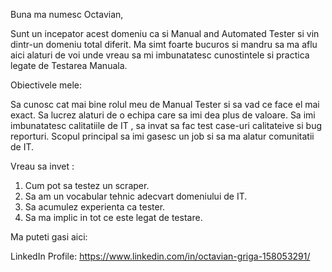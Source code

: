 Buna ma numesc Octavian, 

Sunt un incepator  acest domeniu ca si  Manual and Automated Tester si vin dintr-un domeniu total diferit.
Ma simt foarte bucuros si mandru sa ma aflu aici alaturi de voi unde vreau sa mi imbunatatesc cunostintele si practica legate de Testarea Manuala.

Obiectivele mele:

Sa cunosc cat mai bine rolul meu de Manual Tester si sa vad ce face el mai exact.
Sa lucrez alaturi de o echipa care sa imi dea plus de valoare.
Sa imi imbunatatesc calitatiile de IT , sa invat sa fac test case-uri calitateive si bug reporturi.
Scopul principal sa imi gasesc un job si sa ma alatur comunitatii de IT.


Vreau sa invet : 
 1. Cum pot sa testez un scraper.
 2. Sa am un vocabular tehnic adecvart domeniului de IT.
 3. Sa acumulez experienta ca tester.
 4. Sa ma implic in tot ce este legat de testare.

Ma puteti gasi aici:

LinkedIn Profile:  https://www.linkedin.com/in/octavian-griga-158053291/
